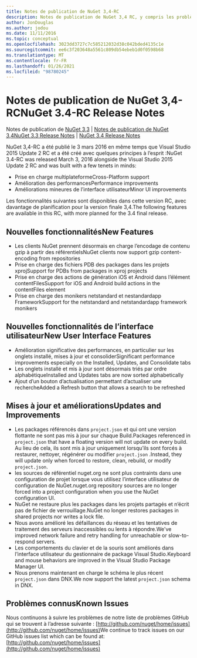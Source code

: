 ```yaml
---
title: Notes de publication de NuGet 3,4-RC
description: Notes de publication de NuGet 3,4 RC, y compris les problèmes connus, les correctifs de bogues, les fonctionnalités ajoutées et DCR.
author: JonDouglas
ms.author: jodou
ms.date: 11/11/2016
ms.topic: conceptual
ms.openlocfilehash: 3023dd3727c7c585212032d38c042bded4135c1e
ms.sourcegitcommit: ee6c3f203648a5561c809db54ebeb1d0f0598b68
ms.translationtype: MT
ms.contentlocale: fr-FR
ms.lasthandoff: 01/26/2021
ms.locfileid: "98780245"
---
```

# <a name="nuget-34-rc-release-notes"></a><span data-ttu-id="2a364-103">Notes de publication de NuGet 3,4-RC</span><span class="sxs-lookup"><span data-stu-id="2a364-103">NuGet 3.4-RC Release Notes</span></span>

<span data-ttu-id="2a364-104">Notes de publication de [NuGet 3,3](../release-notes/nuget-3.3.md)  |  [Notes de publication de NuGet 3,4](../release-notes/nuget-3.4.md)</span><span class="sxs-lookup"><span data-stu-id="2a364-104">[NuGet 3.3 Release Notes](../release-notes/nuget-3.3.md) | [NuGet 3.4 Release Notes](../release-notes/nuget-3.4.md)</span></span>

<span data-ttu-id="2a364-105">NuGet 3,4-RC a été publié le 3 mars 2016 en même temps que Visual Studio 2015 Update 2 RC et a été créé avec quelques principes à l’esprit :</span><span class="sxs-lookup"><span data-stu-id="2a364-105">NuGet 3.4-RC was released March 3, 2016 alongside the Visual Studio 2015 Update 2 RC and was built with a few tenets in minds:</span></span>

* <span data-ttu-id="2a364-106">Prise en charge multiplateforme</span><span class="sxs-lookup"><span data-stu-id="2a364-106">Cross-Platform support</span></span>
* <span data-ttu-id="2a364-107">Amélioration des performances</span><span class="sxs-lookup"><span data-stu-id="2a364-107">Performance improvements</span></span>
* <span data-ttu-id="2a364-108">Améliorations mineures de l’interface utilisateur</span><span class="sxs-lookup"><span data-stu-id="2a364-108">Minor UI improvements</span></span>

<span data-ttu-id="2a364-109">Les fonctionnalités suivantes sont disponibles dans cette version RC, avec davantage de planification pour la version finale 3,4.</span><span class="sxs-lookup"><span data-stu-id="2a364-109">The following features are available in this RC, with more planned for the 3.4 final release.</span></span>

## <a name="new-features"></a><span data-ttu-id="2a364-110">Nouvelles fonctionnalités</span><span class="sxs-lookup"><span data-stu-id="2a364-110">New Features</span></span>

* <span data-ttu-id="2a364-111">Les clients NuGet prennent désormais en charge l’encodage de contenu gzip à partir des référentiels</span><span class="sxs-lookup"><span data-stu-id="2a364-111">NuGet clients now support gzip content-encoding from repositories</span></span>
* <span data-ttu-id="2a364-112">Prise en charge des fichiers PDB des packages dans les projets xproj</span><span class="sxs-lookup"><span data-stu-id="2a364-112">Support for PDBs from packages in xproj projects</span></span>
* <span data-ttu-id="2a364-113">Prise en charge des actions de génération iOS et Android dans l’élément contentFiles</span><span class="sxs-lookup"><span data-stu-id="2a364-113">Support for iOS and Android build actions in the contentFiles element</span></span>
* <span data-ttu-id="2a364-114">Prise en charge des monikers netstandard et nestandardapp Framework</span><span class="sxs-lookup"><span data-stu-id="2a364-114">Support for the netstandard and netstandardapp framework monikers</span></span>

## <a name="new-user-interface-features"></a><span data-ttu-id="2a364-115">Nouvelles fonctionnalités de l’interface utilisateur</span><span class="sxs-lookup"><span data-stu-id="2a364-115">New User Interface Features</span></span>

* <span data-ttu-id="2a364-116">Amélioration significative des performances, en particulier sur les onglets installé, mises à jour et consolider</span><span class="sxs-lookup"><span data-stu-id="2a364-116">Significant performance improvements especially on the Installed, Updates, and Consolidate tabs</span></span>
* <span data-ttu-id="2a364-117">Les onglets installé et mis à jour sont désormais triés par ordre alphabétique</span><span class="sxs-lookup"><span data-stu-id="2a364-117">Installed and Updates tabs are now sorted alphabetically</span></span>
* <span data-ttu-id="2a364-118">Ajout d’un bouton d’actualisation permettant d’actualiser une recherche</span><span class="sxs-lookup"><span data-stu-id="2a364-118">Added a Refresh button that allows a search to be refreshed</span></span>

## <a name="updates-and-improvements"></a><span data-ttu-id="2a364-119">Mises à jour et améliorations</span><span class="sxs-lookup"><span data-stu-id="2a364-119">Updates and Improvements</span></span>

* <span data-ttu-id="2a364-120">Les packages référencés dans `project.json` et qui ont une version flottante ne sont pas mis à jour sur chaque Build.</span><span class="sxs-lookup"><span data-stu-id="2a364-120">Packages referenced in `project.json` that have a floating version will not update on every build.</span></span> <span data-ttu-id="2a364-121">Au lieu de cela, ils sont mis à jour uniquement lorsqu’ils sont forcés à restaurer, nettoyer, régénérer ou modifier `project.json` .</span><span class="sxs-lookup"><span data-stu-id="2a364-121">Instead, they will update only when forced to restore, clean, rebuild, or modify `project.json`.</span></span>
* <span data-ttu-id="2a364-122">les sources de référentiel nuget.org ne sont plus contraints dans une configuration de projet lorsque vous utilisez l’interface utilisateur de configuration de NuGet.</span><span class="sxs-lookup"><span data-stu-id="2a364-122">nuget.org repository sources are no longer forced into a project configuration when you use the NuGet configuration UI.</span></span>
* <span data-ttu-id="2a364-123">NuGet ne restaure plus les packages dans les projets partagés et n’écrit pas de fichier de verrouillage.</span><span class="sxs-lookup"><span data-stu-id="2a364-123">NuGet no longer restores packages in shared projects nor writes a lock file.</span></span>
* <span data-ttu-id="2a364-124">Nous avons amélioré les défaillances du réseau et les tentatives de traitement des serveurs inaccessibles ou lents à répondre.</span><span class="sxs-lookup"><span data-stu-id="2a364-124">We've improved network failure and retry handling for unreachable or slow-to-respond servers.</span></span>
* <span data-ttu-id="2a364-125">Les comportements du clavier et de la souris sont améliorés dans l’interface utilisateur du gestionnaire de package Visual Studio.</span><span class="sxs-lookup"><span data-stu-id="2a364-125">Keyboard and mouse behaviors are improved in the Visual Studio Package Manager UI.</span></span>
* <span data-ttu-id="2a364-126">Nous prenons maintenant en charge le schéma le plus récent `project.json` dans DNX.</span><span class="sxs-lookup"><span data-stu-id="2a364-126">We now support the latest `project.json` schema in DNX.</span></span>

## <a name="known-issues"></a><span data-ttu-id="2a364-127">Problèmes connus</span><span class="sxs-lookup"><span data-stu-id="2a364-127">Known Issues</span></span>

<span data-ttu-id="2a364-128">Nous continuons à suivre les problèmes de notre liste de problèmes GitHub qui se trouvent à l’adresse suivante : [http://github.com/nuget/home/issues](http://github.com/nuget/home/issues)</span><span class="sxs-lookup"><span data-stu-id="2a364-128">We continue to track issues on our GitHub issues list which can be found at: [http://github.com/nuget/home/issues](http://github.com/nuget/home/issues)</span></span>